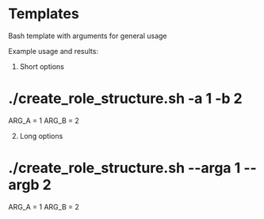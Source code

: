 # Templates

Bash template with arguments for general usage

Example usage and results:

1) Short options
# ./create_role_structure.sh -a 1 -b 2
ARG_A = 1
ARG_B = 2

2) Long options
# ./create_role_structure.sh --arga 1 --argb 2
ARG_A = 1
ARG_B = 2

